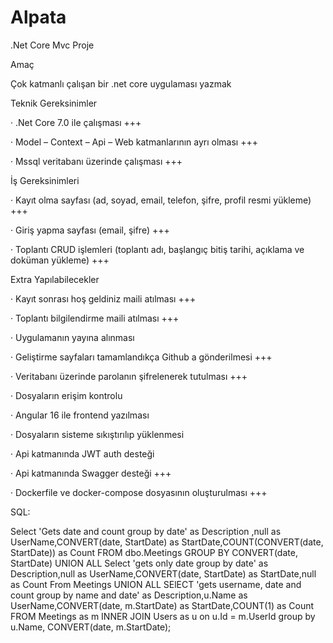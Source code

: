 # Alpata

.Net Core Mvc Proje 

Amaç  

Çok katmanlı çalışan bir .net core uygulaması yazmak 

Teknik Gereksinimler 

·         .Net Core 7.0 ile çalışması +++

·         Model – Context – Api – Web katmanlarının ayrı olması  +++

·         Mssql veritabanı üzerinde çalışması +++

İş Gereksinimleri 

·         Kayıt olma sayfası (ad, soyad, email, telefon, şifre, profil resmi yükleme) +++

·         Giriş yapma sayfası (email, şifre) +++

·         Toplantı CRUD işlemleri (toplantı adı, başlangıç bitiş tarihi, açıklama ve doküman yükleme) +++

Extra Yapılabilecekler 

·         Kayıt sonrası hoş geldiniz maili atılması +++

·         Toplantı bilgilendirme maili atılması +++

·         Uygulamanın yayına alınması 

·         Geliştirme sayfaları tamamlandıkça Github a gönderilmesi +++

·         Veritabanı üzerinde parolanın şifrelenerek tutulması +++

·         Dosyaların erişim kontrolu 

·         Angular 16 ile frontend yazılması 

·         Dosyaların sisteme sıkıştırılıp yüklenmesi 

·         Api katmanında JWT auth desteği 

·         Api katmanında Swagger desteği +++

·         Dockerfile ve docker-compose dosyasının oluşturulması  +++


SQL:

Select 'Gets date and count group by date' as Description ,null as UserName,CONVERT(date, StartDate) as StartDate,COUNT(CONVERT(date, StartDate)) as Count
FROM dbo.Meetings
GROUP BY CONVERT(date, StartDate)
UNION ALL
Select 'gets only date group by date' as Description,null as UserName,CONVERT(date, StartDate) as StartDate,null as Count
From Meetings
UNION ALL
SElECT 'gets username, date and count group by name and date' as Description,u.Name as UserName,CONVERT(date, m.StartDate) as StartDate,COUNT(1) as Count
FROM Meetings as m
INNER JOIN Users as u on u.Id = m.UserId
group by u.Name, CONVERT(date, m.StartDate);



